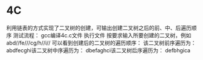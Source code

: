# 4C
利用链表的方式实现了二叉树的创建，可输出创建二叉树之后的前、中、后遍历顺序
测试流程：
gcc编译4c.c文件
执行文件
按要求输入所要创建的二叉树，例如 abd//fe///cg/h//i//
可以看到创建后的二叉树的遍历顺序：
该二叉树前序遍历为：
abdfecghi该二叉树中序遍历为：
dbefaghci该二叉树后序遍历为：
defbhgica
